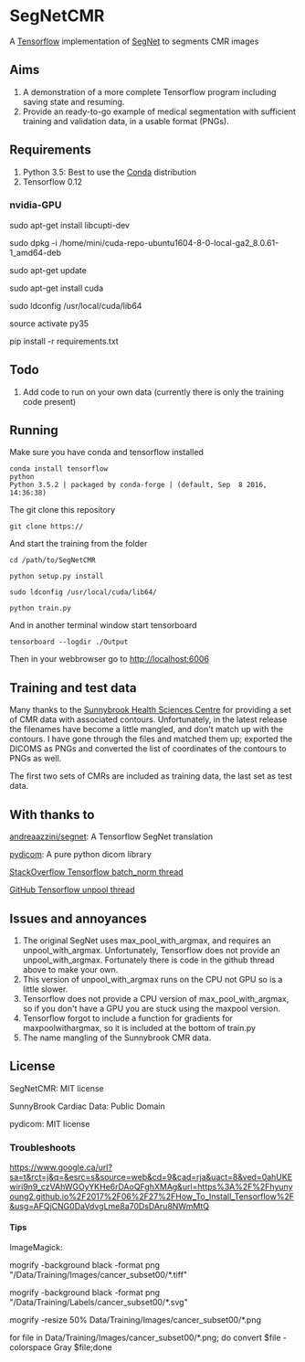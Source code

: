 # SegNetCMR
A [Tensorflow](https://www.tensorflow.org/) implementation of [SegNet](https://mi.eng.cam.ac.uk/projects/segnet/) to segments CMR images

## Aims
1. A demonstration of a more complete Tensorflow program including saving state and resuming.
2. Provide an ready-to-go example of medical segmentation with sufficient training and validation data, in a usable format (PNGs).

## Requirements
1. Python 3.5: Best to use the [Conda](https://www.continuum.io/downloads) distribution
2. Tensorflow 0.12

### nvidia-GPU

sudo apt-get install libcupti-dev

sudo dpkg -i /home/mini/cuda-repo-ubuntu1604-8-0-local-ga2_8.0.61-1_amd64-deb
 
sudo apt-get update

sudo apt-get install cuda

sudo ldconfig /usr/local/cuda/lib64

source activate py35

pip install -r requirements.txt

## Todo
1. Add code to run on your own data (currently there is only the training code present)

## Running
Make sure you have conda and tensorflow installed

```commandline
conda install tensorflow
python
Python 3.5.2 | packaged by conda-forge | (default, Sep  8 2016, 14:36:38)
```
The git clone this repository
```commandline
git clone https://
```

And start the training from the folder
```commandline
cd /path/to/SegNetCMR

python setup.py install

sudo ldconfig /usr/local/cuda/lib64/

python train.py
```

And in another terminal window start tensorboard
```commandline
tensorboard --logdir ./Output
```
Then in your webbrowser go to [http://localhost:6006](http://localhost:6006)

## Training and test data
Many thanks to the [Sunnybrook Health Sciences Centre](http://www.cardiacatlas.org/studies/sunnybrook-cardiac-data/) for providing a set of CMR data with associated contours.
Unfortunately, in the latest release the filenames have become a little mangled, and don't match up with the contours.
I have gone through the files and matched them up; exported the DICOMS as PNGs and converted the list of coordinates of the contours to PNGs as well.

The first two sets of CMRs are included as training data, the last set as test data.



## With thanks to
[andreaazzini/segnet](https://github.com/andreaazzini/segnet): A Tensorflow SegNet translation

[pydicom](https://github.com/darcymason/pydicom): A pure python dicom library

[StackOverflow Tensorflow batch_norm thread](http://stackoverflow.com/questions/40081697/getting-low-test-accuracy-using-tensorflow-batch-norm-function)

[GitHub Tensorflow unpool thread](https://github.com/tensorflow/tensorflow/issues/2169)

## Issues and annoyances
1. The original SegNet uses max_pool_with_argmax, and requires an unpool_with_argmax. Unfortunately, Tensorflow does not provide an unpool_with_argmax. Fortunately there is code in the github thread above to make your own.
2. This version of unpool_with_argmax runs on the CPU not GPU so is a little slower.
3. Tensorflow does not provide a CPU version of max_pool_with_argmax, so if you don't have a GPU you are stuck using the maxpool version.
4. Tensorflow forgot to include a function for gradients for maxpoolwithargmax, so it is included at the bottom of train.py
5. The name mangling of the Sunnybrook CMR data.

## License
SegNetCMR: MIT license

SunnyBrook Cardiac Data: Public Domain

pydicom: MIT license

### Troubleshoots

https://www.google.ca/url?sa=t&rct=j&q=&esrc=s&source=web&cd=9&cad=rja&uact=8&ved=0ahUKEwiri9n9_czVAhWGOyYKHe6rDAoQFghXMAg&url=https%3A%2F%2Fhyunyoung2.github.io%2F2017%2F06%2F27%2FHow_To_Install_Tensorflow%2F&usg=AFQjCNG0DaVdvgLme8a70DsDAru8NWmMtQ

#### Tips

ImageMagick:

mogrify -background black -format png "/Data/Training/Images/cancer_subset00/*.tiff"

mogrify -background black -format png "/Data/Training/Labels/cancer_subset00/*.svg"

mogrify -resize 50% Data/Training/Images/cancer_subset00/*.png

for file in Data/Training/Images/cancer_subset00/*.png; do convert $file  -colorspace Gray $file;done
